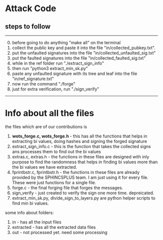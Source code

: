 # Attack Code

## steps to follow
--------
0. before going to do anything "make all" on the terminal
1. collect the public key and paste it into the file "in/collected_pubkey.txt".
2. put the unfaulted signatures into the file "in/collected_unfaulted_sig.txt"
3. put the faulted signatures into the file "in/collected_faulted_sig.txt" 
4. while in the ref folder run "./extract_sign_info"
5. then run "python3 extract_min_sk.py"
6. paste any unfaulted signature with its tree and leaf into the file "in/ref_signature.txt"
7. now run the command "./forge"
8. just for extra verification, run "./sign_verify"

-----

# Info about all the files

the files which are of our contributions is
1. <b> wots_forge.c, wots_forge.h </b> -  this has all the functions that helps in extracting bi values, doing hashes and signing the forged signature
2. extract_sign_info.c - this is the function that takes the collected signs ans processes them to find out the bi values
3. extras.c, extras.h - the functions in these files are designed with inly purpose to find the randomness that helps in finding bi values more than the bi values we have extracted.
4. fprintbstr.c, fprintbstr.h - the functions in these files are already provided by the SPHINCSPLUS team. I am just using it for every file. These were just functions for a single file.
5. forge.c - the final forging file that forges the messages.
6. sign_verify - just created to verify the sign one more time. depreicated.
7. extract_min_sk.py, divide_sign_to_layers.py are python helper scripts to find min bi values.

some info about folders:
1. in - has all the input files
2. extracted - has all the extracted data files
3. out - not processed yet. need some processing
